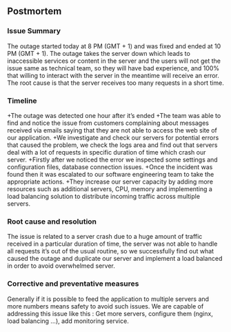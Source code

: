 ## Postmortem
### Issue Summary
The outage started today at 8 PM (GMT + 1) and was fixed and ended at 10 PM (GMT + 1). The outage takes the server down which leads to inaccessible services or content in the server and the users will not get the issue same as technical team, so they will have bad experience, and 100% that willing to interact with the server in the meantime will receive an error. The root cause is that the server receives too many requests in a short time.
### Timeline
+The outage was detected one hour after it’s ended
+The team was able to find and notice the issue from customers complaining about messages received via emails saying that they are not able to access the web site of our application.
+We investigate and check our servers for potential errors that caused the problem, we check the logs area and find out that servers deal with a lot of requests in specific duration of time which crash our server.
+Firstly after we noticed the error we inspected some settings and configuration files, database connection issues.
+Once the incident was found then it was escalated to our software engineering team to take the appropriate actions.
+They increase our server capacity by adding more resources such as additional servers, CPU, memory and implementing a load balancing solution to distribute incoming traffic across multiple servers.
### Root cause and resolution
The issue is related to a server crash due to a huge amount of traffic received in a particular duration of time, the server was not able to handle all requests it’s out of the usual routine, so we successfully find out what caused the outage and duplicate our server and implement a load balanced in order to avoid overwhelmed server.
### Corrective and preventative measures
Generally if it is possible to feed the application to multiple servers and more numbers means safety to avoid such issues. We are capable of addressing this issue like this : Get more servers, configure them (nginx, load balancing …), add monitoring service.

